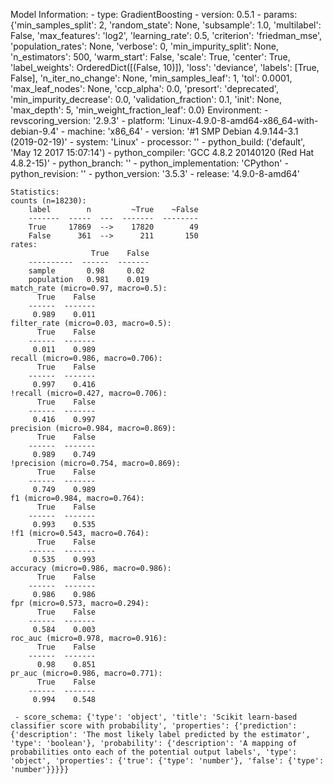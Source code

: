 Model Information:
	 - type: GradientBoosting
	 - version: 0.5.1
	 - params: {'min_samples_split': 2, 'random_state': None, 'subsample': 1.0, 'multilabel': False, 'max_features': 'log2', 'learning_rate': 0.5, 'criterion': 'friedman_mse', 'population_rates': None, 'verbose': 0, 'min_impurity_split': None, 'n_estimators': 500, 'warm_start': False, 'scale': True, 'center': True, 'label_weights': OrderedDict([(False, 10)]), 'loss': 'deviance', 'labels': [True, False], 'n_iter_no_change': None, 'min_samples_leaf': 1, 'tol': 0.0001, 'max_leaf_nodes': None, 'ccp_alpha': 0.0, 'presort': 'deprecated', 'min_impurity_decrease': 0.0, 'validation_fraction': 0.1, 'init': None, 'max_depth': 5, 'min_weight_fraction_leaf': 0.0}
	Environment:
	 - revscoring_version: '2.9.3'
	 - platform: 'Linux-4.9.0-8-amd64-x86_64-with-debian-9.4'
	 - machine: 'x86_64'
	 - version: '#1 SMP Debian 4.9.144-3.1 (2019-02-19)'
	 - system: 'Linux'
	 - processor: ''
	 - python_build: ('default', 'May 12 2017 15:07:14')
	 - python_compiler: 'GCC 4.8.2 20140120 (Red Hat 4.8.2-15)'
	 - python_branch: ''
	 - python_implementation: 'CPython'
	 - python_revision: ''
	 - python_version: '3.5.3'
	 - release: '4.9.0-8-amd64'
	
	Statistics:
	counts (n=18230):
		label        n         ~True    ~False
		-------  -----  ---  -------  --------
		True     17869  -->    17820        49
		False      361  -->      211       150
	rates:
		              True    False
		----------  ------  -------
		sample       0.98     0.02
		population   0.981    0.019
	match_rate (micro=0.97, macro=0.5):
		  True    False
		------  -------
		 0.989    0.011
	filter_rate (micro=0.03, macro=0.5):
		  True    False
		------  -------
		 0.011    0.989
	recall (micro=0.986, macro=0.706):
		  True    False
		------  -------
		 0.997    0.416
	!recall (micro=0.427, macro=0.706):
		  True    False
		------  -------
		 0.416    0.997
	precision (micro=0.984, macro=0.869):
		  True    False
		------  -------
		 0.989    0.749
	!precision (micro=0.754, macro=0.869):
		  True    False
		------  -------
		 0.749    0.989
	f1 (micro=0.984, macro=0.764):
		  True    False
		------  -------
		 0.993    0.535
	!f1 (micro=0.543, macro=0.764):
		  True    False
		------  -------
		 0.535    0.993
	accuracy (micro=0.986, macro=0.986):
		  True    False
		------  -------
		 0.986    0.986
	fpr (micro=0.573, macro=0.294):
		  True    False
		------  -------
		 0.584    0.003
	roc_auc (micro=0.978, macro=0.916):
		  True    False
		------  -------
		  0.98    0.851
	pr_auc (micro=0.986, macro=0.771):
		  True    False
		------  -------
		 0.994    0.548
	
	 - score_schema: {'type': 'object', 'title': 'Scikit learn-based classifier score with probability', 'properties': {'prediction': {'description': 'The most likely label predicted by the estimator', 'type': 'boolean'}, 'probability': {'description': 'A mapping of probabilities onto each of the potential output labels', 'type': 'object', 'properties': {'true': {'type': 'number'}, 'false': {'type': 'number'}}}}}


